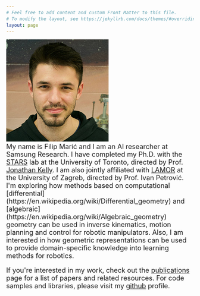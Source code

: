 ```yaml
---
# Feel free to add content and custom Front Matter to this file.
# To modify the layout, see https://jekyllrb.com/docs/themes/#overriding-theme-defaults
layout: page
---
```

<div class="ui middle aligned grid container">
<div class="two column row">
<div class="five wide column">
<img class="ui small centered circular image" src="./assets/filip_275.jpg">
</div>
<div class="eleven wide column">
<font size="+1">
<!-- ![Alt text](./assets/filip_275.jpg) -->
  My name is Filip Marić and I am an AI researcher at Samsung Research. I have completed my Ph.D. with the <a href="www.starslab.ca">STARS</a> lab at the University of Toronto, directed by Prof. <a href="http://stars.utias.utoronto.ca/~jkelly/">Jonathan Kelly</a>.
  I am also jointly affiliated with <a href="https://lamor.fer.hr/lamor">LAMOR</a> at the University of Zagreb, directed by Prof. Ivan Petrović.
  I'm exploring how methods based on computational [differential](https://en.wikipedia.org/wiki/Differential_geometry) and [algebraic](https://en.wikipedia.org/wiki/Algebraic_geometry) geometry can be used in inverse kinematics, motion planning and control for robotic manipulators.
  Also, I am interested in how geometric representations can be used to provide domain-specific knowledge into learning methods for robotics.

  If you're interested in my work, check out the [publications](/publications) page for a list of papers and related resources. For code samples and libraries, please visit my [github](https://github.com/filipmrc) profile.

</font>
</div>
</div>
</div>




<!-- <h4 style="margin-bottom:1rem;"> News and Updates</h4> -->

<!-- *** -->
<!-- <div class="ui center aligned container"> -->

<!-- **[September, 2022]** Finished a 4 month long research scientist internship at Meta Reality Labs, San Francisco. My research involved learning kinematics for body tracking in VR. -->

<!-- **[October, 2021]** Our paper, "Riemannian Optimization for Distance Geometric Inverse Kinematics", has been accepted for publication with the IEEE Transactions on Robotics journal. The pre-print is available [here](https://arxiv.org/abs/2108.13720)! -->

<!-- **[June, 2021]** I'm honored to have been an invited speaker at this year's Robotics: Science and Systems (RSS) conference workshop "Geometry and Topology in Robotics: Learning, Optimization, Planning, and Control". Check out the video [here](https://youtu.be/uFe2oI6d-rg)! -->

<!-- **[October, 2020]** Our paper "Inverse Kinematics as Low-Rank Euclidean Distance Matrix Completion" won the best paper award at IROS’20 [Workshop on Bringing Geometric Methods to Robot Learning](https://sites.google.com/view/iros2020-geometric-methods/home)! -->

<!-- **[October, 2020]** Finally submitted our paper "Riemannian Optimization for Distance Geometric Inverse Kinematics" for publication in IEEE Transactions on Robotics.  -->

<!-- **[August, 2020]** Submitted my paper "Geometry-Aware Singularity Avoidance for Articulated Robots Using a Riemannian Metric" for publication in Robotics and Autonomous Systems.  -->

<!-- </div> -->
